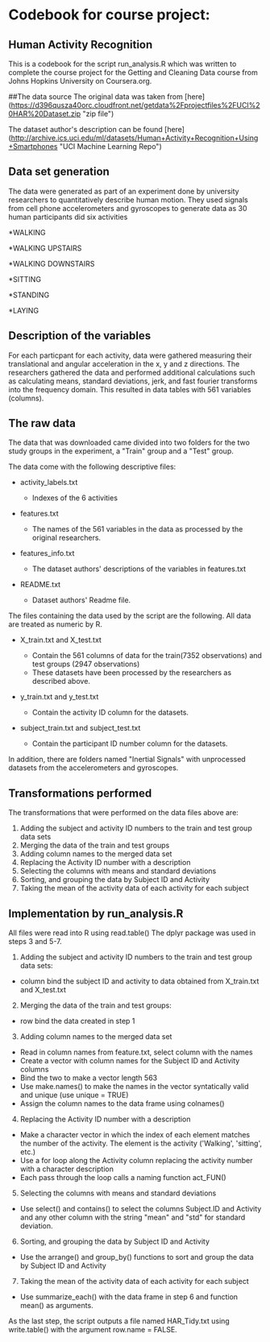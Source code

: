 # Codebook for course project:
## Human Activity Recognition

This is a codebook for the script run_analysis.R which was 
written to complete the course project for the Getting and Cleaning
Data course from Johns Hopkins University on Coursera.org.

##The data source
The original data was taken from [here] (https://d396qusza40orc.cloudfront.net/getdata%2Fprojectfiles%2FUCI%20HAR%20Dataset.zip "zip file")

The dataset author's description can be found [here]
(http://archive.ics.uci.edu/ml/datasets/Human+Activity+Recognition+Using+Smartphones "UCI Machine Learning Repo")

## Data set generation

The data were generated as part of an experiment done by university researchers to quantitatively describe human motion. They used signals from cell phone accelerometers and gyroscopes to generate data as 30 human participants did six activities

*WALKING

*WALKING UPSTAIRS

*WALKING DOWNSTAIRS

*SITTING

*STANDING

*LAYING

## Description of the variables
For each particpant for each activity, data were gathered measuring their translational
and angular acceleration in the x, y and z directions. The researchers gathered the data
and performed additional calculations such as calculating means, standard deviations, jerk, and fast fourier transforms into the frequency domain. This resulted in data tables
with 561 variables (columns).

## The raw data

The data that was downloaded came divided into two folders for the two study groups in the experiment, a "Train" group and a "Test" group.

The data come with the following descriptive files:

* activity_labels.txt 
  - Indexes of the 6 activities

* features.txt 
  - The names of the 561 variables in the data as processed by the original researchers.

* features_info.txt
  - The dataset authors' descriptions of the variables in features.txt

* README.txt
  - Dataset authors' Readme file.

The files containing the data used by the script are the following. All data are treated as numeric by R.

* X\_train.txt  and  X\_test.txt 
  - Contain the 561 columns of data for
the train(7352 observations) and test groups (2947 observations)
  - These datasets have been processed by the researchers as described above.

* y\_train.txt and y\_test.txt
  - Contain the activity ID column for the datasets.

* subject\_train.txt and subject_test.txt
  - Contain the participant ID number column for the datasets.

In addition, there are folders named
"Inertial Signals" with unprocessed datasets from the accelerometers and gyroscopes.

## Transformations performed

The transformations that were performed on the data files above are:

1) Adding the subject and activity ID numbers to the train and test group data sets
2) Merging the data of the train and test groups
3) Adding column names to the merged data set
4) Replacing the Activity ID number with a description
5) Selecting the columns with means and standard deviations
6) Sorting, and grouping the data by Subject ID and Activity
7) Taking the mean of the activity data of each activity for each subject 

## Implementation by run_analysis.R

All files were read into R using read.table()
The dplyr package was used in steps 3 and 5-7.

1) Adding the subject and activity ID numbers to the train and test group data sets:
* column bind the subject ID and activity to data obtained from
X\_train.txt  and  X\_test.txt

2) Merging the data of the train and test groups:
* row bind the data created in step 1

3) Adding column names to the merged data set
* Read in column names from feature.txt, select column with the names
* Create a vector with column names for the Subject ID and Activity columns
* Bind the two to make a vector length 563
* Use make.names() to make the names in the vector syntatically valid and unique (use unique = TRUE)
* Assign the column names to the data frame using colnames()

4) Replacing the Activity ID number with a description
* Make a character vector in which the index of each element matches the number of the activity. The element is the activity ('Walking', 'sitting', etc.)
* Use a for loop along the Activity column replacing the activity number with a character description
* Each pass through the loop calls a naming function act_FUN()

5) Selecting the columns with means and standard deviations
* Use select() and contains() to select the columns Subject.ID and Activity and any other column with the string "mean" and "std" for standard deviation.

6) Sorting, and grouping the data by Subject ID and Activity
* Use the arrange() and group_by() functions to sort and group the data by Subject ID and Activity

7) Taking the mean of the activity data of each activity for each subject 
* Use summarize_each() with the data frame in step 6 and function mean() as arguments.

As the last step, the script outputs a file named HAR_Tidy.txt using write.table() with
the argument row.name = FALSE.
